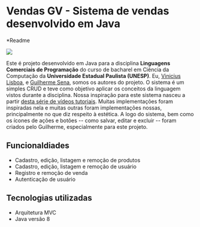 # Vendas GV - Sistema de vendas desenvolvido em Java

*Readme 

![](https://github.com/vinimartim/vendas-java/blob/master/VendasGV/src/imagens/marca/marca_preta.png?raw=true)

Este é projeto desenvolvido em Java para a disciplina **Linguagens Comerciais de Programação** do curso de bacharel em Ciência da Computação da **Universidade Estadual Paulista (UNESP)**. Eu, [Vinicius Lisboa](https://www.linkedin.com/in/vinimartim/), e [Guilherme Sena](https://www.linkedin.com/in/guilherme-sena1994/), somos os autores do projeto. O sistema é um simples CRUD e teve como objetivo aplicar os conceitos da linguagem vistos durante a disciplina. Nossa inspiração para este sistema nasceu a partir [desta série de vídeos tutoriais](https://www.youtube.com/watch?v=F7qBVuNk7Y4&list=PL2Dw5PtrD32yxOVQBVq6dilRyWw9nmvQh&index=1). Muitas implementações foram inspiradas nela e muitas outras foram implementações nossas, principalmente no que diz respeito à estética. A logo do sistema, bem como os ícones de ações e botões -- como salvar, editar e excluir -- foram criados pelo Guilherme, especialmente para este projeto.  

## Funcionaldiades 

* Cadastro, edição, listagem e remoção de produtos
* Cadastro, edição, listagem e remoção de usuário
* Registro e remoção de venda
* Autenticação de usuário

## Tecnologias utilizadas

* Arquitetura MVC
* Java versão 8
